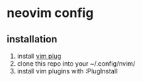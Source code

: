 # neovim config

## installation
1. install <a href="https://github.com/junegunn/vim-plug">vim plug</a>
2. clone this repo into your ~/.config/nvim/
3. install vim plugins with :PlugInstall
